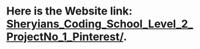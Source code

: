 # Here is the Website link: [Sheryians_Coding_School_Level_2_ProjectNo_1_Pinterest/](https://pratikrameshmajage.github.io/Sheryians_Coding_School_Level_2_ProjectNo_2_Pinterest/).
